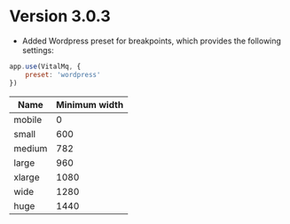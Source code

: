 # Version 3.0.3

- Added Wordpress preset for breakpoints, which provides the following settings: 

```js
app.use(VitalMq, {
    preset: 'wordpress'
})
```

| Name    | Minimum width |
| ------- | ------------- |
| mobile  | 0            |
| small   | 600          |
| medium  | 782          |
| large   | 960          |
| xlarge  | 1080         |
| wide    | 1280         |
| huge    | 1440         |
